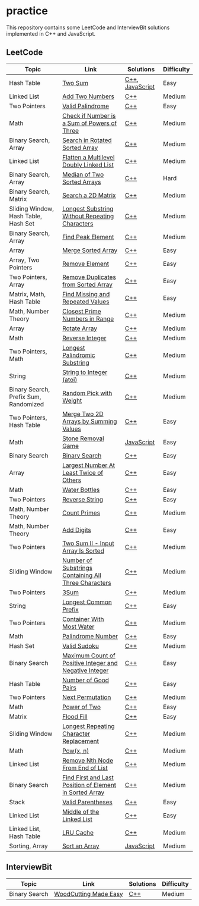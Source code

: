 # practice

This repository contains some LeetCode and InterviewBit solutions implemented in C++ and JavaScript.

## LeetCode

| Topic                                 | Link                                                                                                                                              | Solutions                                                                                       | Difficulty |
| ------------------------------------- | ------------------------------------------------------------------------------------------------------------------------------------------------- | ----------------------------------------------------------------------------------------------- | ---------- |
| Hash Table                            | [Two Sum](https://leetcode.com/problems/two-sum/)                                                                                                 | [C++](./C++/solutions_1/solutions_1.hpp), [JavaScript](./JavaScript/solutions_1/solutions_1.js) | Easy       |
| Linked List                           | [Add Two Numbers](https://leetcode.com/problems/add-two-numbers/)                                                                                 | [C++](./C++/solutions_2/solutions_2.hpp)                                                        | Medium     |
| Two Pointers                          | [Valid Palindrome](https://leetcode.com/problems/valid-palindrome/)                                                                               | [C++](./C++/solutions_125/solutions_125.hpp)                                                    | Easy       |
| Math                                  | [Check if Number is a Sum of Powers of Three](https://leetcode.com/problems/check-if-number-is-a-sum-of-powers-of-three/)                         | [C++](./C++/solutions_1780/solutions_1780.hpp)                                                  | Medium     |
| Binary Search, Array                  | [Search in Rotated Sorted Array](https://leetcode.com/problems/search-in-rotated-sorted-array/)                                                   | [C++](./C++/solutions_33/solutions_33.hpp)                                                      | Medium     |
| Linked List                           | [Flatten a Multilevel Doubly Linked List](https://leetcode.com/problems/flatten-a-multilevel-doubly-linked-list/)                                 | [C++](./C++/solutions_430/solutions_430.hpp)                                                    | Medium     |
| Binary Search, Array                  | [Median of Two Sorted Arrays](https://leetcode.com/problems/median-of-two-sorted-arrays/)                                                         | [C++](./C++/solutions_4/solutions_4.hpp)                                                        | Hard       |
| Binary Search, Matrix                 | [Search a 2D Matrix](https://leetcode.com/problems/search-a-2d-matrix/)                                                                           | [C++](./C++/solutions_74/solutions_74.hpp)                                                      | Medium     |
| Sliding Window, Hash Table, Hash Set  | [Longest Substring Without Repeating Characters](https://leetcode.com/problems/longest-substring-without-repeating-characters/)                   | [C++](./C++/solutions_3/solutions_3.hpp)                                                        | Medium     |
| Binary Search, Array                  | [Find Peak Element](https://leetcode.com/problems/find-peak-element/)                                                                             | [C++](./C++/solutions_162/solutions_162.hpp)                                                    | Medium     |
| Array                                 | [Merge Sorted Array](https://leetcode.com/problems/merge-sorted-array/)                                                                           | [C++](./C++/solutions_88/solutions_88.hpp)                                                      | Easy       |
| Array, Two Pointers                   | [Remove Element](https://leetcode.com/problems/remove-element/)                                                                                   | [C++](./C++/solutions_27/solutions_27.hpp)                                                      | Easy       |
| Two Pointers, Array                   | [Remove Duplicates from Sorted Array](https://leetcode.com/problems/remove-duplicates-from-sorted-array/)                                         | [C++](./C++/solutions_26/solutions_26.hpp)                                                      | Easy       |
| Matrix, Math, Hash Table              | [Find Missing and Repeated Values](https://leetcode.com/problems/find-missing-and-repeated-values/)                                               | [C++](./C++/solutions_2965/solutions_2965.hpp)                                                  | Easy       |
| Math, Number Theory                   | [Closest Prime Numbers in Range](https://leetcode.com/problems/closest-prime-numbers-in-range/)                                                   | [C++](./C++/solutions_2523/solutions_2523.hpp)                                                  | Medium     |
| Array                                 | [Rotate Array](https://leetcode.com/problems/rotate-array/)                                                                                       | [C++](./C++/solutions_189/solutions_189.hpp)                                                    | Medium     |
| Math                                  | [Reverse Integer](https://leetcode.com/problems/reverse-integer/)                                                                                 | [C++](./C++/solutions_7/solutions_7.hpp)                                                        | Medium     |
| Two Pointers, Math                    | [Longest Palindromic Substring](https://leetcode.com/problems/longest-palindromic-substring/)                                                     | [C++](./C++/solutions_5/solutions_5.hpp)                                                        | Medium     |
| String                                | [String to Integer (atoi)](https://leetcode.com/problems/string-to-integer-atoi/)                                                                 | [C++](./C++/solutions_8/solutions_8.hpp)                                                        | Medium     |
| Binary Search, Prefix Sum, Randomized | [Random Pick with Weight](https://leetcode.com/problems/random-pick-with-weight/)                                                                 | [C++](./C++/solutions_528/solutions_528.hpp)                                                    | Medium     |
| Two Pointers, Hash Table              | [Merge Two 2D Arrays by Summing Values](https://leetcode.com/problems/merge-two-2d-arrays-by-summing-values/)                                     | [C++](./C++/solutions_2570/solutions_2570.hpp)                                                  | Easy       |
| Math                                  | [Stone Removal Game](https://leetcode.com/problems/stone-removal-game/)                                                                           | [JavaScript](./JavaScript/solutions_3360/solutions_3360.js)                                     | Easy       |
| Binary Search                         | [Binary Search](https://leetcode.com/problems/binary-search/)                                                                                     | [C++](./C++/solutions_704/solutions_704.hpp)                                                    | Easy       |
| Array                                 | [Largest Number At Least Twice of Others](https://leetcode.com/problems/largest-number-at-least-twice-of-others/)                                 | [C++](./C++/solutions_747/solutions_747.hpp)                                                    | Easy       |
| Math                                  | [Water Bottles](https://leetcode.com/problems/water-bottles/)                                                                                     | [C++](./C++/solutions_1518/solutions_1518.hpp)                                                  | Easy       |
| Two Pointers                          | [Reverse String](https://leetcode.com/problems/reverse-string/)                                                                                   | [C++](./C++/solutions_344/solutions_344.hpp)                                                    | Easy       |
| Math, Number Theory                   | [Count Primes](https://leetcode.com/problems/count-primes/)                                                                                       | [C++](./C++/solutions_204/solutions_204.hpp)                                                    | Medium     |
| Math, Number Theory                   | [Add Digits](https://leetcode.com/problems/add-digits/)                                                                                           | [C++](./C++/solutions_258/solutions_258.hpp)                                                    | Easy       |
| Two Pointers                          | [Two Sum II - Input Array Is Sorted](https://leetcode.com/problems/two-sum-ii-input-array-is-sorted/)                                             | [C++](./C++/solutions_167/solutions_167.hpp)                                                    | Medium     |
| Sliding Window                        | [Number of Substrings Containing All Three Characters](https://leetcode.com/problems/number-of-substrings-containing-all-three-characters/)       | [C++](./C++/solutions_1358/solutions_1358.hpp)                                                  | Medium     |
| Two Pointers                          | [3Sum](https://leetcode.com/problems/3sum/)                                                                                                       | [C++](./C++/solutions_15/solutions_15.hpp)                                                      | Medium     |
| String                                | [Longest Common Prefix](https://leetcode.com/problems/longest-common-prefix/)                                                                     | [C++](./C++/solutions_14/solutions_14.hpp)                                                      | Easy       |
| Two Pointers                          | [Container With Most Water](https://leetcode.com/problems/container-with-most-water/)                                                             | [C++](./C++/solutions_11/solutions_11.hpp)                                                      | Medium     |
| Math                                  | [Palindrome Number](https://leetcode.com/problems/palindrome-number/)                                                                             | [C++](./C++/solutions_9/solutions_9.hpp)                                                        | Easy       |
| Hash Set                              | [Valid Sudoku](https://leetcode.com/problems/valid-sudoku/)                                                                                       | [C++](./C++/solutions_36/solutions_36.hpp)                                                      | Medium     |
| Binary Search                         | [Maximum Count of Positive Integer and Negative Integer](https://leetcode.com/problems/maximum-count-of-positive-integer-and-negative-integer/)   | [C++](./C++/solutions_2529/solutions_2529.hpp)                                                  | Easy       |
| Hash Table                            | [Number of Good Pairs](https://leetcode.com/problems/number-of-good-pairs/)                                                                       | [C++](./C++/solutions_1512/solutions_1512.hpp)                                                  | Easy       |
| Two Pointers                          | [Next Permutation](https://leetcode.com/problems/next-permutation/)                                                                               | [C++](./C++/solutions_31/solutions_31.hpp)                                                      | Medium     |
| Math                                  | [Power of Two](https://leetcode.com/problems/power-of-two/)                                                                                       | [C++](./C++/solutions_231/solutions_231.hpp)                                                    | Easy       |
| Matrix                                | [Flood Fill](https://leetcode.com/problems/flood-fill/)                                                                                           | [C++](./C++/solutions_733/solutions_733.hpp)                                                    | Easy       |
| Sliding Window                        | [Longest Repeating Character Replacement](https://leetcode.com/problems/longest-repeating-character-replacement/)                                 | [C++](./C++/solutions_424/solutions_424.hpp)                                                    | Medium     |
| Math                                  | [Pow(x, n)](https://leetcode.com/problems/powx-n/)                                                                                                | [C++](./C++/solutions_50/solutions_50.hpp)                                                      | Medium     |
| Linked List                           | [Remove Nth Node From End of List](https://leetcode.com/problems/remove-nth-node-from-end-of-list/)                                               | [C++](./C++/solutions_19/solutions_19.hpp)                                                      | Medium     |
| Binary Search                         | [Find First and Last Position of Element in Sorted Array](https://leetcode.com/problems/find-first-and-last-position-of-element-in-sorted-array/) | [C++](./C++/solutions_34/solutions_34.hpp)                                                      | Medium     |
| Stack                                 | [Valid Parentheses](https://leetcode.com/problems/valid-parentheses/)                                                                             | [C++](./C++/solutions_20/solutions_20.hpp)                                                      | Easy       |
| Linked List                           | [Middle of the Linked List](https://leetcode.com/problems/middle-of-the-linked-list/)                                                             | [C++](./C++/solutions_876/solutions_876.hpp)                                                    | Easy       |
| Linked List, Hash Table               | [LRU Cache](https://leetcode.com/problems/lru-cache/)                                                                                             | [C++](./C++/solutions_146/solutions_146.hpp)                                                    | Medium     |
| Sorting, Array                        | [Sort an Array](https://leetcode.com/problems/sort-an-array/)                                                                                     | [JavaScript](./JavaScript/solutions_912/solutions_912.js)                                       | Medium     |

## InterviewBit

| Topic         | Link                                                                                  | Solutions                                                    | Difficulty |
| ------------- | ------------------------------------------------------------------------------------- | ------------------------------------------------------------ | ---------- |
| Binary Search | [WoodCutting Made Easy](https://www.interviewbit.com/problems/woodcutting-made-easy/) | [C++](./C++/solutions_woodcutting/solutions_woodcutting.hpp) | Medium     |
